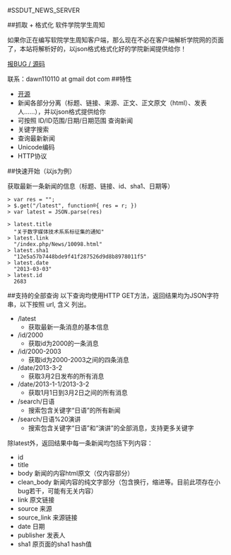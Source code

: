 #SSDUT_NEWS_SERVER

##抓取 + 格式化 软件学院学生周知

如果你正在编写软院学生周知客户端，那么现在不必在客户端解析学院网的页面了，本站将解析好的，以json格式格式化好的学院新闻提供给你！

[报BUG / 源码](https://github.com/dawn110110/ssdut_news_server)

联系：dawn110110 at gmail dot com
##特性
- [开源](https://github.com/dawn110110/ssdut_news_server)
- 新闻各部分分离（标题、链接、来源、正文、正文原文（html）、发表人……），并以json格式提供给你
- 可按照 ID/ID范围/日期/日期范围 查询新闻
- 关键字搜索
- 查询最新新闻
- Unicode编码
- HTTP协议

##快速开始（以js为例）

获取最新一条新闻的信息（标题、链接、id、sha1、日期等）

	> var res = "";
	> $.get("/latest", function®{ res = r; })
	> var latest = JSON.parse(res)
	
	> latest.title
	  "关于数字媒体技术系系标征集的通知"
	> latest.link
	  "/index.php/News/10098.html"
	> latest.sha1
	  "12e5a57b7448bde9f41f287526d9d8b8978011f5"
	> latest.date
	  "2013-03-03"
	> latest.id
	  2683

##支持的全部查询
以下查询均使用HTTP GET方法，返回结果均为JSON字符串，以下按照 url, 含义 列出。

- /latest
	- 获取最新一条消息的基本信息
- /id/2000 
	- 获取id为2000的一条消息
- /id/2000-2003 
	- 获取id为2000-2003之间的四条消息
- /date/2013-3-2 
	- 获取3月2日发布的所有消息
- /date/2013-1-1/2013-3-2 
	- 获取1月1日到3月2日之间的所有消息
- /search/日语 
	- 搜索包含关键字“日语”的所有新闻
- /search/日语%20演讲 
	- 搜索包含关键字“日语”和“演讲”的全部消息，支持更多关键字

除latest外，返回结果中每一条新闻均包括下列内容：

- id
- title
- body 新闻的内容html原文（仅内容部分）
- clean_body 新闻内容的纯文字部分（包含换行，缩进等。目前此项存在小bug若干，可能有无关内容）
- link 原文链接
- source 来源
- source_link 来源链接
- date 日期
- publisher 发表人
- sha1 原页面的sha1 hash值